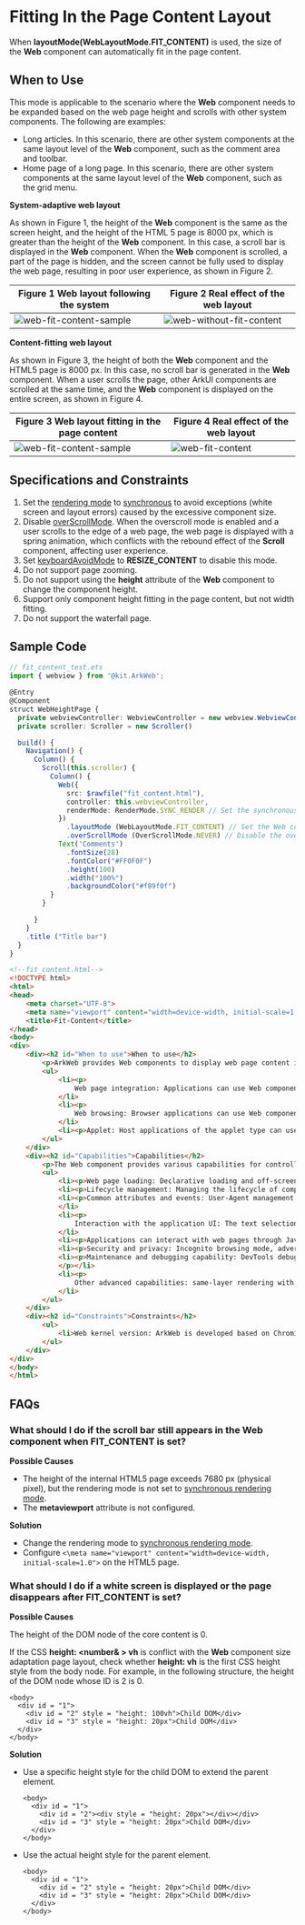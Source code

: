 # Fitting In the Page Content Layout
<!--Kit: ArkWeb-->
<!--Subsystem: Web-->
<!--Owner: @yp99ustc-->
<!--Designer: @LongLie-->
<!--Tester: @ghiker-->
<!--Adviser: @HelloCrease-->

When **layoutMode(WebLayoutMode.FIT_CONTENT)** is used, the size of the **Web** component can automatically fit in the page content.

## When to Use

This mode is applicable to the scenario where the **Web** component needs to be expanded based on the web page height and scrolls with other system components. The following are examples:

- Long articles. In this scenario, there are other system components at the same layout level of the **Web** component, such as the comment area and toolbar.
- Home page of a long page. In this scenario, there are other system components at the same layout level of the **Web** component, such as the grid menu.

**System-adaptive web layout**

As shown in Figure 1, the height of the **Web** component is the same as the screen height, and the height of the HTML 5 page is 8000 px, which is greater than the height of the **Web** component. In this case, a scroll bar is displayed in the **Web** component. When the **Web** component is scrolled, a part of the page is hidden, and the screen cannot be fully used to display the web page, resulting in poor user experience, as shown in Figure 2.

| Figure 1 Web layout following the system| Figure 2 Real effect of the web layout|
| --- | --- |
| ![web-fit-content-sample](figures/arkweb-layoutmode-none.png) | ![web-without-fit-content](figures/web-without-fit-content.gif) |

**Content-fitting web layout**

As shown in Figure 3, the height of both the **Web** component and the HTML5 page is 8000 px. In this case, no scroll bar is generated in the **Web** component. When a user scrolls the page, other ArkUI components are scrolled at the same time, and the **Web** component is displayed on the entire screen, as shown in Figure 4.

| Figure 3 Web layout fitting in the page content| Figure 4 Real effect of the web layout|
| --- | --- |
| ![web-fit-content-sample](figures/arkweb-layoutmode-fit-content.png) | ![web-fit-content](figures/web-fit-content.gif) |

## Specifications and Constraints

1. Set the [rendering mode](web-render-mode.md) to [synchronous](web-render-mode.md#synchronous-rendering-mode) to avoid exceptions (white screen and layout errors) caused by the excessive component size.
2. Disable [overScrollMode](../reference/apis-arkweb/arkts-basic-components-web-attributes.md#overscrollmode11). When the overscroll mode is enabled and a user scrolls to the edge of a web page, the web page is displayed with a spring animation, which conflicts with the rebound effect of the **Scroll** component, affecting user experience.
3. Set [keyboardAvoidMode](../reference/apis-arkweb/arkts-basic-components-web-attributes.md#keyboardavoidmode12) to **RESIZE_CONTENT** to disable this mode.
4. Do not support page zooming.
5. Do not support using the **height** attribute of the **Web** component to change the component height.
6. Support only component height fitting in the page content, but not width fitting.
7. Do not support the waterfall page.

## Sample Code

```typescript
// fit_content_test.ets
import { webview } from '@kit.ArkWeb';

@Entry
@Component
struct WebHeightPage {
  private webviewController: WebviewController = new webview.WebviewController()
  private scroller: Scroller = new Scroller()

  build() {
    Navigation() {
      Column() {
        Scroll(this.scroller) {
          Column() {
            Web({
              src: $rawfile("fit_content.html"),
              controller: this.webviewController,
              renderMode: RenderMode.SYNC_RENDER // Set the synchronous rendering mode.
            })
              .layoutMode (WebLayoutMode.FIT_CONTENT) // Set the Web component size to fit in the page content.
              .overScrollMode (OverScrollMode.NEVER) // Disable the overscroll mode.
            Text('Comments')
              .fontSize(28)
              .fontColor("#FF0F0F")
              .height(100)
              .width("100%")
              .backgroundColor("#f89f0f")
          }
        }

      }
    }
    .title ("Title bar")
  }
}
```

```html
<!--fit_content.html-->
<!DOCTYPE html>
<html>
<head>
    <meta charset="UTF-8">
    <meta name="viewport" content="width=device-width, initial-scale=1, user-scalable=no">
    <title>Fit-Content</title>
</head>
<body>
<div>
    <div><h2 id="When to use">When to use</h2>
        <p>ArkWeb provides Web components to display web page content in applications. The common application scenarios are as follows:</p>
        <ul>
            <li><p>
                Web page integration: Applications can use Web components to embed web page content to reduce development costs and improve development and operation efficiency.</p> 
            </li>
            <li><p>
                Web browsing: Browser applications can use Web components to open third-party web pages, browse web pages in traceless mode, and set advertisement blocking.</p>
            </li>
            <li><p>Applet: Host applications of the applet type can use web components to render applet pages. </p></li>
        </ul>
    </div>
    <div><h2 id="Capabilities">Capabilities</h2>
        <p>The Web component provides various capabilities for controlling web pages, including: </p>
        <ul>
            <li><p>Web page loading: Declarative loading and off-screen loading of web pages. </p></li>
            <li><p>Lifecycle management: Managing the lifecycle of components and notifying web pages of loading status changes. </p></li>
            <li><p>Common attributes and events: User-Agent management, cookie and storage management, font and dark mode management, and permission management. </p>
            </li>
            <li><p>
                Interaction with the application UI: The text selection menu, context menu, and file upload page can be customized to interact with the application UI. </p>
            </li>
            <li><p>Applications can interact with web pages through JavaScriptProxy. </p></li>
            <li><p>Security and privacy: Incognito browsing mode, advertisement blocking, and Advanced Security mode. </p></li>
            <li><p>Maintenance and debugging capability: DevTools debugging and Crashpad (used to collect Web component crash information).
            </p></li>
            <li><p>
                Other advanced capabilities: same-layer rendering with system components, network and media playback takeover, and custom input method for Web component text boxes. </p>
            </li>
        </ul>
    </div>
    <div><h2 id="Constraints">Constraints</h2>
        <ul>
            <li>Web kernel version: ArkWeb is developed based on Chromium M114.</li>
        </ul>
    </div>
</div>
</body>
</html>
```

## FAQs

### What should I do if the scroll bar still appears in the Web component when FIT_CONTENT is set?

**Possible Causes**

- The height of the internal HTML5 page exceeds 7680 px (physical pixel), but the rendering mode is not set to [synchronous rendering mode](web-render-mode.md#synchronous-rendering-mode).
- The **metaviewport** attribute is not configured.

**Solution**

- Change the rendering mode to [synchronous rendering mode](web-render-mode.md#synchronous-rendering-mode).
- Configure `<\meta name="viewport" content="width=device-width, initial-scale=1.0">` on the HTML5 page.


### What should I do if a white screen is displayed or the page disappears after FIT_CONTENT is set?

**Possible Causes**

The height of the DOM node of the core content is 0.

If the CSS **height: <number& > vh** is conflict with the **Web** component size adaptation page layout, check whether **height: vh** is the first CSS height style from the body node. For example, in the following structure, the height of the DOM node whose ID is 2 is 0.

```
<body>
  <div id = "1">
    <div id = "2" style = "height: 100vh">Child DOM</div>
    <div id = "3" style = "height: 20px">Child DOM</div>
  </div>
</body>
```

**Solution**

- Use a specific height style for the child DOM to extend the parent element.

  ```
  <body>
    <div id = "1">
      <div id = "2"><div style = "height: 20px"></div></div>
      <div id = "3" style = "height: 20px">Child DOM</div>
    </div>
  </body>
  ```

- Use the actual height style for the parent element.

  ```
  <body>
    <div id = "1">
      <div id = "2" style = "height: 20px">Child DOM</div>
      <div id = "3" style = "height: 20px">Child DOM</div>
    </div>
  </body>
  ```
